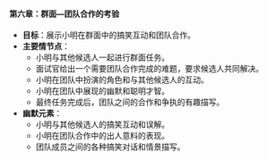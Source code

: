 #### 第六章：群面—团队合作的考验
- **目标**：展示小明在群面中的搞笑互动和团队合作。
- **主要情节点**：
  - 小明与其他候选人一起进行群面任务。
  - 面试官给出一个需要团队合作完成的难题，要求候选人共同解决。
  - 小明在团队中扮演的角色和与其他候选人的互动。
  - 小明在团队中展现的幽默和聪明才智。
  - 最终任务完成后，团队之间的合作和争执的有趣描写。
- **幽默元素**：
  - 小明与其他候选人的搞笑互动和误解。
  - 小明在团队合作中的出人意料的表现。
  - 团队成员之间的各种搞笑对话和情景描写。
